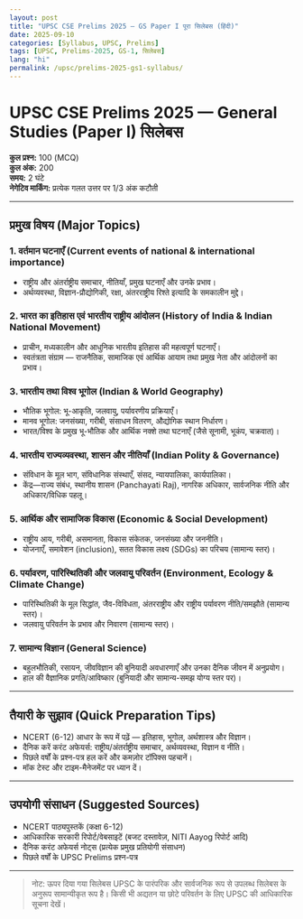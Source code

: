 ```yaml
---
layout: post
title: "UPSC CSE Prelims 2025 — GS Paper I पूरा सिलेबस (हिंदी)"
date: 2025-09-10
categories: [Syllabus, UPSC, Prelims]
tags: [UPSC, Prelims-2025, GS-1, सिलेबस]
lang: "hi"
permalink: /upsc/prelims-2025-gs1-syllabus/
---
```


# UPSC CSE Prelims 2025 — General Studies (Paper I) सिलेबस

**कुल प्रश्न:** 100 (MCQ)  
**कुल अंक:** 200  
**समय:** 2 घंटे  
**नेगेटिव मार्किंग:** प्रत्येक गलत उत्तर पर 1/3 अंक कटौती

---

## प्रमुख विषय (Major Topics)

### 1. वर्तमान घटनाएँ (Current events of national & international importance)
- राष्ट्रीय और अंतर्राष्ट्रीय समाचार, नीतियाँ, प्रमुख घटनाएँ और उनके प्रभाव।  
- अर्थव्यवस्था, विज्ञान-प्रौद्योगिकी, रक्षा, अंतरराष्ट्रीय रिश्ते इत्यादि के समकालीन मुद्दे।

### 2. भारत का इतिहास एवं भारतीय राष्ट्रीय आंदोलन (History of India & Indian National Movement)
- प्राचीन, मध्यकालीन और आधुनिक भारतीय इतिहास की महत्वपूर्ण घटनाएँ।  
- स्वतंत्रता संग्राम — राजनैतिक, सामाजिक एवं आर्थिक आयाम तथा प्रमुख नेता और आंदोलनों का प्रभाव।

### 3. भारतीय तथा विश्व भूगोल (Indian & World Geography)
- भौतिक भूगोल: भू-आकृति, जलवायु, पर्यावरणीय प्रक्रियाएँ।  
- मानव भूगोल: जनसंख्या, गरीबी, संसाधन वितरण, औद्योगिक स्थान निर्धारण।  
- भारत/विश्व के प्रमुख भू-भौतिक और आर्थिक नक्शे तथा घटनाएँ (जैसे सूनामी, भूकंप, चक्रवात)।

### 4. भारतीय राज्यव्यवस्था, शासन और नीतियाँ (Indian Polity & Governance)
- संविधान के मूल भाग, संविधानिक संस्थाएँ, संसद, न्यायपालिका, कार्यपालिका।  
- केंद्र—राज्य संबंध, स्थानीय शासन (Panchayati Raj), नागरिक अधिकार, सार्वजनिक नीति और अधिकार/विधिक पहलू।

### 5. आर्थिक और सामाजिक विकास (Economic & Social Development)
- राष्ट्रीय आय, गरीबी, असमानता, विकास संकेतक, जनसंख्या और जननीति।  
- योजनाएँ, समावेशन (inclusion), सतत विकास लक्ष्य (SDGs) का परिचय (सामान्य स्तर)।

### 6. पर्यावरण, पारिस्थितिकी और जलवायु परिवर्तन (Environment, Ecology & Climate Change)
- पारिस्थितिकी के मूल सिद्धांत, जैव-विविधता, अंतरराष्ट्रीय और राष्ट्रीय पर्यावरण नीति/समझौते (सामान्य स्तर)।  
- जलवायु परिवर्तन के प्रभाव और निवारण (सामान्य स्तर)।

### 7. सामान्य विज्ञान (General Science)
- बहुलभौतिकी, रसायन, जीवविज्ञान की बुनियादी अवधारणाएँ और उनका दैनिक जीवन में अनुप्रयोग।  
- हाल की वैज्ञानिक प्रगति/आविष्कार (बुनियादी और सामान्य-समझ योग्य स्तर पर)।

---

## तैयारी के सुझाव (Quick Preparation Tips)
- NCERT (6-12) आधार के रूप में पढ़ें — इतिहास, भूगोल, अर्थशास्त्र और विज्ञान।  
- दैनिक करें करंट अफेयर्स: राष्ट्रीय/अंतर्राष्ट्रीय समाचार, अर्थव्यवस्था, विज्ञान व नीति।  
- पिछले वर्षों के प्रश्न-पत्र हल करें और कमज़ोर टॉपिक्स पहचानें।  
- मॉक टेस्ट और टाइम-मैनेजमेंट पर ध्यान दें।

---

## उपयोगी संसाधन (Suggested Sources)
- NCERT पाठ्यपुस्तकें (कक्षा 6-12)  
- आधिकारिक सरकारी रिपोर्ट/वेबसाइटें (बजट दस्तावेज़, NITI Aayog रिपोर्ट आदि)  
- दैनिक करंट अफेयर्स नोट्स (प्रत्येक प्रमुख प्रतियोगी संसाधन)  
- पिछले वर्षों के UPSC Prelims प्रश्न-पत्र

---

> नोट: ऊपर दिया गया सिलेबस UPSC के पारंपरिक और सार्वजनिक रूप से उपलब्ध सिलेबस के अनुरूप सामान्यीकृत रूप है। किसी भी अद्यतन या छोटे परिवर्तन के लिए UPSC की आधिकारिक सूचना देखें।
